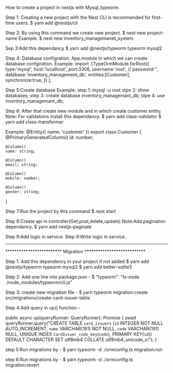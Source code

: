
How to create a project in nestjs with Mysql_typeorm.

Step 1: Creating a new project with the Nest CLI is recommended for first-time users.
$ yarn add @nestjs/cli

Step 2: By using this command we create new project.
$ nest new project-name
Example:
$ nest new inventory_managemanet_system.

Sep 3:Add this dependancy
$ yarn add @nestjs/typeorm typeorm mysql2

Step 4: Database configration.
App.module in which we can create database confgiration.
Example:
import :[TypeOrmModule.forRoot({
type:'mysql',
    host:'localhost',
    port:3306,
    username:'root',
    // password:'',
    database:'inventory_management_db',
    entities:[Customer],
    synchronize:true,  })
    ],
        
Step 5:Create database 
Example: 
step 1: mysql -u root
stpe 2: show databases;
step 3: create database inventory_managemant_db;
stpe 4: use inventory_managemant_db;
    
Step 6: After that create new module and in which create customer.entity.
Note: For validations install this dependancy.
$ yarn add class-validator
$ yarn add class-transformer
 
Example:
@Entity({ name: 'customer' })
export class Customer {    
    @PrimaryGeneratedColumn()
    id: number;
    
    @Column() 
    name: string;
    
    @Column()
    email: string;
    
    @Column()
    mobile: number;
    
    @Column()
    gender: string; 
 }

Step 7:Run the project by this command
$ nest start

Step 8:Create api in controller(Get,post,delete,update)
Note:Add pagination dependancy.
$ yarn add nestjs-paginate

Step 9:Add logic in service.
Step 9:Write logic in service.

_______________________________________________________________________________________________________________

*************************  Migration  ***************************

Step 1: Add this dependency in your project if not added
$ yarn add @nestjs/typeorm typeorm mysql2
$ yarn add better-sqlite3

Step 2: Add one line into package.json -
$ "typeorm": "ts-node ./node_modules/typeorm/cli.js"

Step 3: create new migration file -
$ yarn typeorm migration:create src/migrations/create-card-issuer-table

Step 4:Add query in up() function -

public async up(queryRunner: QueryRunner): Promise<void> {
		await queryRunner.query("CREATE TABLE `card_issuers` (`id` INTEGER NOT NULL AUTO_INCREMENT, `name` VARCHAR(191) NOT NULL, `code` VARCHAR(191) NULL, UNIQUE INDEX               `CardIssuer_code_key`(`code`), PRIMARY KEY(`id`)) DEFAULT CHARACTER SET utf8mb4 COLLATE utf8mb4_unicode_ci");
		}
		
step 5:Run migrations by -
$ yarn typeorm -d ./ormconfig.ts migration:run

step 6:Run migrations by -
$ yarn typeorm -d ./ormconfig.ts migration:revert
